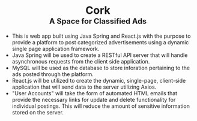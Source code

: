<h1 align="center">Cork
    <span style="font-size: 20px"><br>A Space for Classified Ads</span>
</h1>
<ul>
    <li>This is web app built using Java Spring and React.js with the purpose to provide a platform to post categorized advertisements using a dynamic single page application framework.</li>
    <li>Java Spring will be used to create a RESTful API server that will handle asynchronous requests from the client side application.</li>
    <li>MySQL will be used as the database to store inforation pertaining to the ads posted through the platform.</li>
    <li>React.js will be utilized to create the dynamic, single-page, client-side application that will send data to the server utilizing Axios.</li>
    <li>"User Accounts" will take the form of automated HTML emails that provide the necessary links for update and delete functionality for individual postings. This will reduce the amount of sensitive information stored on the server.</li>
</ul>
